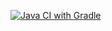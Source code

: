 [![Java CI with Gradle](https://github.com/AnyaS55/selenium/actions/workflows/gradle.yml/badge.svg)](https://github.com/AnyaS55/selenium/actions/workflows/gradle.yml)
